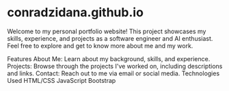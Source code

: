 # conradzidana.github.io
Welcome to my personal portfolio website! This project showcases my skills, experience, and projects as a software engineer and AI enthusiast. Feel free to explore and get to know more about me and my work.

Features
About Me: Learn about my background, skills, and experience.
Projects: Browse through the projects I've worked on, including descriptions and links.
Contact: Reach out to me via email or social media.
Technologies Used
HTML/CSS
JavaScript
Bootstrap
